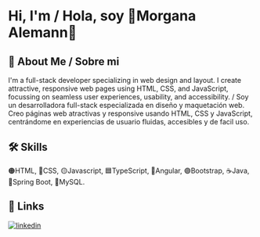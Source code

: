 # Hi, I'm / Hola, soy 🌸Morgana Alemann🌸


## 🌷 About Me / Sobre mi
I'm a full-stack developer specializing in web design and layout. I create attractive, responsive web pages using HTML, CSS, and JavaScript, focussing on seamless user experiences, usability, and accessibility. / Soy un desarrolladora full-stack especializada en diseño y maquetación web. Creo páginas web atractivas y responsive usando HTML, CSS y JavaScript, centrándome en experiencias de usuario fluidas, accesibles y de facil uso.

## 🛠 Skills
🟠HTML, 🔵CSS, 🟡Javascript, 🟦TypeScript, 🔴Angular, 🟣Bootstrap, ☕Java, 🍃Spring Boot, 🐬MySQL.  


## 🔗 Links
[![linkedin](https://img.shields.io/badge/linkedin-0A66C2?style=for-the-badge&logo=linkedin&logoColor=white)](https://www.linkedin.com/in/morgana-alemann-a7a0a418b/)
